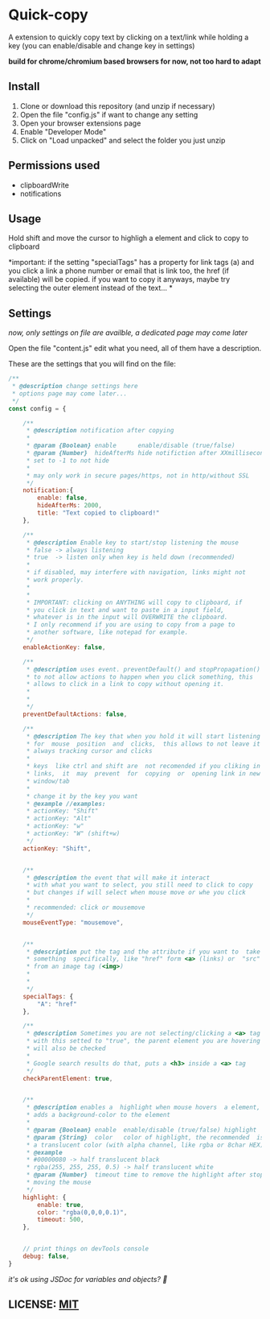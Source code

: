 # Quick-copy
A extension to quickly copy text by clicking on a text/link while holding a key (you can enable/disable and change key in settings)

__build for chrome/chromium based browsers for now, not too hard to adapt__

## Install
1. Clone or download this repository (and unzip if necessary)
2. Open the file "config.js" if want to change any setting
3. Open your browser extensions page
4. Enable "Developer Mode"
5. Click on "Load unpacked" and select the folder you just unzip

## Permissions used
* clipboardWrite
* notifications

## Usage
Hold shift and move the cursor to highligh a element and click to copy to clipboard

*important: if the setting "specialTags" has a property for link tags (a) and you click a link a phone number or email that is link too, the href (if available) will be copied. if you want to copy it anyways, maybe try selecting the outer element instead of the text... *

## Settings
_now, only settings on file are availble, a dedicated page may come later_


Open the file "content.js" edit what you need, all of them have a description.

These are the settings that you will find on the file:

```js
/**
 * @description change settings here
 * options page may come later...
 */
const config = {

    /**
     * @description notification after copying
     * 
     * @param {Boolean} enable      enable/disable (true/false)
     * @param {Number}  hideAfterMs hide notifiction after XXmilliseconds
     * set to -1 to not hide
     * 
     * may only work in secure pages/https, not in http/without SSL
     */
    notification:{
        enable: false,
        hideAfterMs: 2000,
        title: "Text copied to clipboard!"
    },

    /**
     * @description Enable key to start/stop listening the mouse
     * false -> always listening
     * true  -> listen only when key is held down (recommended)
     * 
     * if disabled, may interfere with navigation, links might not
     * work properly.
     *
     *
     * IMPORTANT: clicking on ANYTHING will copy to clipboard, if
     * you click in text and want to paste in a input field,
     * whatever is in the input will OVERWRITE the clipboard.
     * I only recommend if you are using to copy from a page to
     * another software, like notepad for example.
     */
    enableActionKey: false,

    /**
     * @description uses event. preventDefault() and stopPropagation()
     * to not allow actions to happen when you click something, this
     * allows to click in a link to copy without opening it.
     * 
     * 
     */
    preventDefaultActions: false,

    /**
     * @description The key that when you hold it will start listening
     * for  mouse  position  and  clicks,  this allows to not leave it
     * always tracking cursor and clicks
     * 
     * keys  like ctrl and shift are  not recomended if you cliking in
     * links,  it  may  prevent  for  copying  or  opening link in new
     * window/tab
     * 
     * change it by the key you want
     * @example //examples:
     * actionKey: "Shift"
     * actionKey: "Alt"
     * actionKey: "w"
     * actionKey: "W" (shift+w)
     */
    actionKey: "Shift",


    /**
     * @description the event that will make it interact
     * with what you want to select, you still need to click to copy
     * but changes if will select when mouse move or whe you click
     * 
     * recommended: click or mousemove
     */
    mouseEventType: "mousemove",


    /**
     * @description put the tag and the attribute if you want to  take
     * something  specifically, like "href" form <a> (links) or  "src"
     * from an image tag (<img>)
     * 
     * 
     */
    specialTags: {
        "A": "href"
    },

    /**
     * @description Sometimes you are not selecting/clicking a <a> tag
     * with this setted to "true", the parent element you are hovering 
     * will also be checked
     * 
     * Google search results do that, puts a <h3> inside a <a> tag
     */
    checkParentElement: true,


    /**
     * @description enables a  highlight when mouse hovers  a element,
     * adds a background-color to the element
     * 
     * @param {Boolean} enable  enable/disable (true/false) highlight
     * @param {String}  color   color of highlight, the recommended  is
     * a translucent color (with alpha channel, like rgba or 8char HEX)
     * @example
     * #00000080 -> half translucent black
     * rgba(255, 255, 255, 0.5) -> half translucent white
     * @param {Number}  timeout time to remove the highlight after stop
     * moving the mouse
     */
    highlight: {
        enable: true,
        color: "rgba(0,0,0,0.1)",
        timeout: 500,
    },


    // print things on devTools console
    debug: false,
}
```

_it's ok using JSDoc for variables and objects? 🤔_


## LICENSE: [MIT](https://github.com/Matsukii/quick-copy/blob/main/LICENSE)
